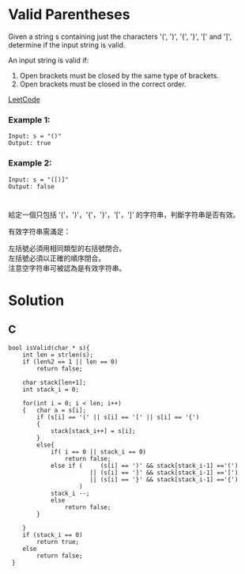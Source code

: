 # Valid Parentheses
Given a string s containing just the characters '(', ')', '{', '}', '[' and ']', determine if the input string is valid.  

An input string is valid if:  

1. Open brackets must be closed by the same type of brackets.
2. Open brackets must be closed in the correct order.  

[LeetCode](https://leetcode.com/problems/valid-parentheses/)  

### Example 1:
```
Input: s = "()"
Output: true
```
### Example 2:
```
Input: s = "([)]"
Output: false
```

#
給定一個只包括 '('，')'，'{'，'}'，'['，']' 的字符串，判斷字符串是否有效。  

有效字符串需滿足：  

左括號必須用相同類型的右括號閉合。  
左括號必須以正確的順序閉合。  
注意空字符串可被認為是有效字符串。  

# Solution
## C

```
bool isValid(char * s){
    int len = strlen(s);
    if (len%2 == 1 || len == 0)
        return false;

    char stack[len+1];
    int stack_i = 0;

    for(int i = 0; i < len; i++)
    {   char a = s[i];
        if (s[i] == '(' || s[i] == '[' || s[i] == '{')
        {
            stack[stack_i++] = s[i];
        }
        else{
            if( i == 0 || stack_i == 0)
                return false;        
            else if (     (s[i] == ')' && stack[stack_i-1] =='(')
                       || (s[i] == ']' && stack[stack_i-1] =='[') 
                       || (s[i] == '}' && stack[stack_i-1] =='{')
                    )                             
            stack_i --; 
            else
                return false;
        }           
        
    }
    if (stack_i == 0)
        return true;
    else
        return false;
 }
```
